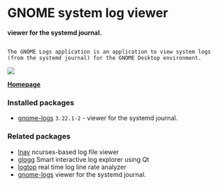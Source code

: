# GNOME system log viewer

__viewer for the systemd journal.__

```

The GNOME Logs application is an application to view system logs
(from the systemd journal) for the GNOME Desktop environment.

```

[![](https://screenshots.debian.net/thumbnail-with-version/gnome-logs/9001)](https://screenshots.debian.net/screenshot-with-version/gnome-logs/9001)



**[Homepage](https://wiki.gnome.org/Apps/Logs)**

### Installed packages

* [gnome-logs](https://packages.debian.org/stretch/gnome-logs) `3.22.1-2` - viewer for the systemd journal.

### Related packages

 * [lnav](https://packages.debian.org/stretch/lnav) ncurses-based log file viewer
 * [glogg](https://packages.debian.org/stretch/glogg) Smart interactive log explorer using Qt
 * [logtop](https://packages.debian.org/stretch/logtop) real time log line rate analyzer
 * [gnome-logs](https://packages.debian.org/stretch/gnome-logs) viewer for the systemd journal.
